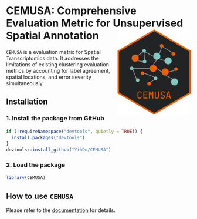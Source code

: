 # CEMUSA: **C**omprehensive **E**valuation **M**etric for **U**nsupervised **S**patial **A**nnotation<img src="img/logo.png" width="200" align="right" />


`CEMUSA` is a evaluation metric for Spatial Transcriptomics data. It addresses the limitations of existing clustering evaluation metrics by accounting for label agreement, spatial
locations, and error severity simultaneously.

## Installation
### 1. Install the package from GitHub
```r
if (!requireNamespace("devtools", quietly = TRUE)) {
  install.packages("devtools")
}
devtools::install_github("YihDu/CEMUSA")
```

### 2. Load the package
```r
library(CEMUSA)
```

## How to use `CEMUSA`
Please refer to the [documentation](https://yihdu.github.io/CEMUSA) for details.

